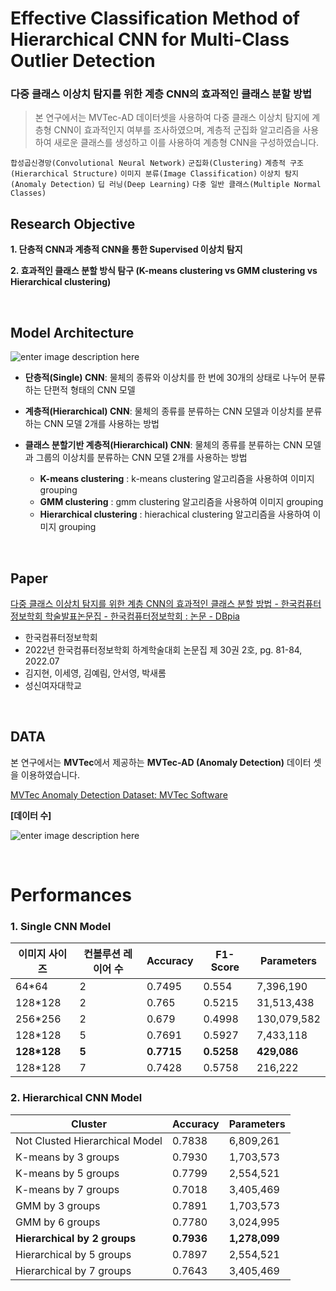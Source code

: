 # Effective Classification Method of Hierarchical CNN for Multi-Class Outlier Detection


### 다중 클래스 이상치 탐지를 위한 계층 CNN의 효과적인 클래스 분할 방법

> 본 연구에서는 MVTec-AD 데이터셋을 사용하여 다중 클래스 이상치 탐지에 계층형 CNN이 효과적인지 여부를 조사하였으며, 계층적 군집화 알고리즘을 사용하여 새로운 클래스를 생성하고 이를 사용하여 계층형 CNN을 구성하였습니다.

`합성곱신경망(Convolutional Neural Network)` `군집화(Clustering)` `계층적 구조(Hierarchical Structure)` `이미지 분류(Image Classification)`  `이상치 탐지(Anomaly Detection)` `딥 러닝(Deep Learning)` `다중 일반 클래스(Multiple Normal Classes)`
<br/>

## Research Objective
**1. 단층적 CNN과 계층적 CNN을 통한 Supervised 이상치 탐지**

**2. 효과적인 클래스 분할 방식 탐구 
	  (K-means clustering vs GMM clustering vs Hierarchical clustering)**

<br/>

## Model Architecture

![enter image description here](https://user-images.githubusercontent.com/72274498/236993748-1163e161-5a75-49c2-97b9-a360e24ceef9.png)
- **단층적(Single)  CNN**: 물체의 종류와 이상치를 한 번에 30개의 상태로 나누어 분류하는 단편적 형태의 CNN 모델
- **계층적(Hierarchical) CNN**: 물체의 종류를 분류하는 CNN 모델과 이상치를 분류하는 CNN 모델 2개를 사용하는 방법

- **클래스 분할기반 계층적(Hierarchical) CNN**: 물체의 종류를 분류하는 CNN 모델과 그룹의 이상치를 분류하는 CNN 모델 2개를 사용하는 방법
   - **K-means clustering** : k-means clustering 알고리즘을 사용하여 이미지 grouping
   - **GMM clustering** :  gmm clustering 알고리즘을 사용하여 이미지 grouping
   - **Hierarchical clustering**  : hierachical clustering 알고리즘을 사용하여 이미지 grouping

<br/>

## Paper

[다중 클래스 이상치 탐지를 위한 계층 CNN의 효과적인 클래스 분할 방법 - 한국컴퓨터정보학회 학술발표논문집 - 한국컴퓨터정보학회 : 논문 - DBpia](https://www.dbpia.co.kr/journal/articleDetail?nodeId=NODE11140311)
- 한국컴퓨터정보학회 
- 2022년 한국컴퓨터정보학회 하계학술대회 논문집 제 30권 2호, pg. 81-84, 2022.07
- 김지현, 이세영, 김예림, 안서영, 박새롬 
- 성신여자대학교

<br/>

## DATA
본 연구에서는 **MVTec**에서 제공하는 **MVTec-AD (Anomaly Detection)** 데이터 셋을 이용하였습니다. 

[MVTec Anomaly Detection Dataset: MVTec Software](https://www.mvtec.com/company/research/datasets/mvtec-ad/)

**[데이터 수]**

![enter image description here](https://user-images.githubusercontent.com/72274498/236992664-9974aff6-a9ae-459d-bb66-04b756f2726e.png)

<br/>

# Performances

### 1. Single CNN Model
|이미지 사이즈| 컨볼루션 레이어 수 | Accuracy | F1-Score | Parameters |
|---|---|---|---|---|
|64*64| 2 | 0.7495 | 0.554 | 7,396,190 |
|128*128 | 2 | 0.765 | 0.5215 | 31,513,438 |
|256*256 | 2 | 0.679 | 0.4998 | 130,079,582 |
|128*128 | 5 | 0.7691 | 0.5927 | 7,433,118 |
|**128*128** | **5** | **0.7715** | **0.5258** | **429,086** |
|128*128 | 7 | 0.7428 | 0.5758 | 216,222 |

### 2. Hierarchical CNN Model
|Cluster | Accuracy | Parameters |
|---|---|---|
|Not Clusted Hierarchical Model |0.7838|6,809,261|
|K-means by 3 groups | 0.7930 | 1,703,573 |
|K-means by 5 groups | 0.7799 | 2,554,521 |
|K-means by 7 groups | 0.7018 | 3,405,469 |
|GMM by 3 groups | 0.7891 | 1,703,573 |
|GMM by 6 groups | 0.7780 | 3,024,995 |
|**Hierarchical by 2 groups** | **0.7936** | **1,278,099** |
|Hierarchical by 5 groups | 0.7897 | 2,554,521 |
|Hierarchical by 7 groups | 0.7643 | 3,405,469 |

